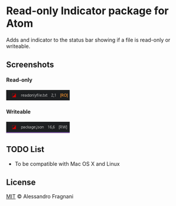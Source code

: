 # Read-only Indicator package for Atom

Adds and indicator to the status bar showing if a file is read-only or writeable.

## Screenshots

#### Read-only

![Read-only](https://raw.githubusercontent.com/alefragnani/atom-read-only-indicator/master/readonly.png)

#### Writeable

![Writeable](https://raw.githubusercontent.com/alefragnani/atom-read-only-indicator/master/writeable.png)

## TODO List

- To be compatible with Mac OS X and Linux

## License

[MIT](LICENSE.md) &copy; Alessandro Fragnani
